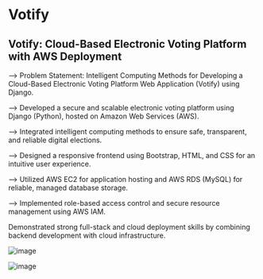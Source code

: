 # Votify

## Votify: Cloud-Based Electronic Voting Platform with AWS Deployment 

--> Problem Statement: Intelligent Computing Methods for Developing a Cloud-Based Electronic Voting Platform Web Application (Votify) using Django.

--> Developed a secure and scalable electronic voting platform using Django (Python), hosted on Amazon Web Services (AWS).

--> Integrated intelligent computing methods to ensure safe, transparent, and reliable digital elections.

--> Designed a responsive frontend using Bootstrap, HTML, and CSS for an intuitive user experience.

--> Utilized AWS EC2 for application hosting and AWS RDS (MySQL) for reliable, managed database storage.

--> Implemented role-based access control and secure resource management using AWS IAM.

Demonstrated strong full-stack and cloud deployment skills by combining backend development with cloud infrastructure.

![image](https://user-images.githubusercontent.com/110025521/232314859-46b5cf40-7fdb-4db6-a0e9-27af16c6bbcd.png)

![image](https://user-images.githubusercontent.com/110025521/232314897-0336b0a8-b41c-4af4-8750-a4cc578ec95f.png)

